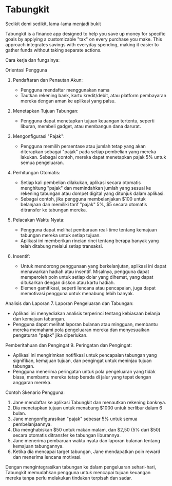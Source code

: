 # Tabungkit
Sedikit demi sedikit, lama-lama menjadi bukit

Tabungkit is a finance app designed to help you save up money for specific goals by applying a customizable "tax" on every purchase you make. This approach integrates savings with everyday spending, making it easier to gather funds without taking separate actions. 

Cara kerja dan fungsinya:

 Orientasi Pengguna
1. Pendaftaran dan Penautan Akun:
   - Pengguna mendaftar menggunakan nama
   - Tautkan rekening bank, kartu kredit/debit, atau platform pembayaran mereka dengan aman ke aplikasi yang palsu.

2. Menetapkan Tujuan Tabungan:
   - Pengguna dapat menetapkan tujuan keuangan tertentu, seperti liburan, membeli gadget, atau membangun dana darurat.

3. Mengonfigurasi "Pajak":
   - Pengguna memilih persentase atau jumlah tetap yang akan diterapkan sebagai "pajak" pada setiap pembelian yang mereka lakukan. Sebagai contoh, mereka dapat menetapkan pajak 5% untuk semua pengeluaran.


4. Perhitungan Otomatis:
   - Setiap kali pembelian dilakukan, aplikasi secara otomatis menghitung "pajak" dan memindahkan jumlah yang sesuai ke rekening tabungan atau dompet digital yang ditunjuk dalam aplikasi.
   - Sebagai contoh, jika pengguna membelanjakan $100 untuk belanjaan dan memiliki tarif "pajak" 5%, $5 secara otomatis ditransfer ke tabungan mereka.

5. Pelacakan Waktu Nyata:
   - Pengguna dapat melihat pembaruan real-time tentang kemajuan tabungan mereka untuk setiap tujuan.
   - Aplikasi ini memberikan rincian rinci tentang berapa banyak yang telah ditabung melalui setiap transaksi.

6. Insentif:
   - Untuk mendorong penggunaan yang berkelanjutan, aplikasi ini dapat menawarkan hadiah atau insentif. Misalnya, pengguna dapat memperoleh poin untuk setiap dolar yang dihemat, yang dapat ditukarkan dengan diskon atau kartu hadiah.
   - Elemen gamifikasi, seperti lencana atau pencapaian, juga dapat memotivasi pengguna untuk menabung lebih banyak.

 Analisis dan Laporan
7. Laporan Pengeluaran dan Tabungan:
   - Aplikasi ini menyediakan analisis terperinci tentang kebiasaan belanja dan kemajuan tabungan.
   - Pengguna dapat melihat laporan bulanan atau mingguan, membantu mereka memahami pola pengeluaran mereka dan menyesuaikan pengaturan "pajak" jika diperlukan.

 Pemberitahuan dan Pengingat
9. Peringatan dan Pengingat:
   - Aplikasi ini mengirimkan notifikasi untuk pencapaian tabungan yang signifikan, kemajuan tujuan, dan pengingat untuk meninjau tujuan tabungan.
   - Pengguna menerima peringatan untuk pola pengeluaran yang tidak biasa, membantu mereka tetap berada di jalur yang tepat dengan anggaran mereka.



Contoh Skenario Pengguna:
1. Jane mendaftar ke aplikasi Tabungkit dan menautkan rekening banknya.
2. Dia menetapkan tujuan untuk menabung $1000 untuk berlibur dalam 6 bulan.
3. Jane mengonfigurasikan "pajak" sebesar 5% untuk semua pembelanjaannya.
4. Dia menghabiskan $50 untuk makan malam, dan $2,50 (5% dari $50) secara otomatis ditransfer ke tabungan liburannya.
5. Jane menerima pembaruan waktu nyata dan laporan bulanan tentang kemajuan tabungannya.
6. Ketika dia mencapai target tabungan, Jane mendapatkan poin reward dan menerima lencana motivasi.

Dengan mengintegrasikan tabungan ke dalam pengeluaran sehari-hari, Tabungkit memudahkan pengguna untuk mencapai tujuan keuangan mereka tanpa perlu melakukan tindakan terpisah dan sadar.
